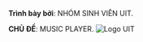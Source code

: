 **Trình bày bởi**: NHÓM SINH VIÊN UIT.

**CHỦ ĐỀ**: MUSIC PLAYER.
![Logo UIT](https://www.facebook.com/messenger_media?attachment_id=878549930600044&message_id=mid.%24gABi-hQkYXQeSkEO8bWMXv5tT_7Gn&thread_id=6964878033575175)
